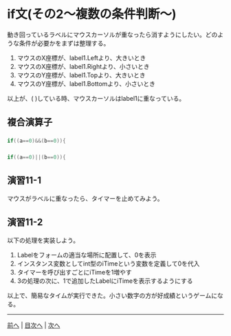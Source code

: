 # if文(その2～複数の条件判断～)
動き回っているラベルにマウスカーソルが重なったら消すようにしたい。どのような条件が必要かをまずは整理する。

1. マウスのX座標が、label1.Leftより、大きいとき
2. マウスのX座標が、label1.Rightより、小さいとき
3. マウスのY座標が、label1.Topより、大きいとき
4. マウスのY座標が、label1.Bottomより、小さいとき

以上が、( )している時、マウスカーソルはlabel1に重なっている。

## 複合演算子
###

```cs
if((a==0)&&(b==0)){
```

###

```cs
if((a==0)||(b==0)){
```

## 演習11-1
マウスがラベルに重なったら、タイマーを止めてみよう。

## 演習11-2
以下の処理を実装しよう。

1.	Labelをフォームの適当な場所に配置して、0を表示
2.	インスタンス変数としてint型のiTimeという変数を定義して0を代入
3.	タイマーを呼び出すごとにiTimeを1増やす
4.	3の処理の次に、1で追加したLabelにiTimeを表示するようにする

以上で、簡易なタイムが実行できた。小さい数字の方が好成績というゲームになる。

---

[前へ](10.md) | [目次へ](README.md#%E7%9B%AE%E6%AC%A1) | [次へ](12.md)
